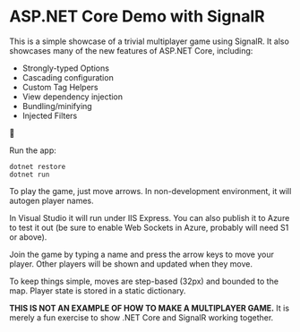 # ASP.NET Core Demo with SignalR

This is a simple showcase of a trivial multiplayer game using SignalR. It also showcases many of the new features of ASP.NET Core, including:

- Strongly-typed Options
- Cascading configuration
- Custom Tag Helpers
- View dependency injection
- Bundling/minifying
- Injected Filters

:100:

Run the app:

```
dotnet restore
dotnet run
```

To play the game, just move arrows. In non-development environment, it will autogen player names.

In Visual Studio it will run under IIS Express. You can also publish it to Azure to test it out 
(be sure to enable Web Sockets in Azure, probably will need S1 or above).

Join the game by typing a name and press the arrow keys to move your player. Other players will be shown
and updated when they move.

To keep things simple, moves are step-based (32px) and bounded to the map. Player state is stored in a static dictionary.

**THIS IS NOT AN EXAMPLE OF HOW TO MAKE A MULTIPLAYER GAME.** It is merely a fun exercise to show .NET Core and SignalR working
together.